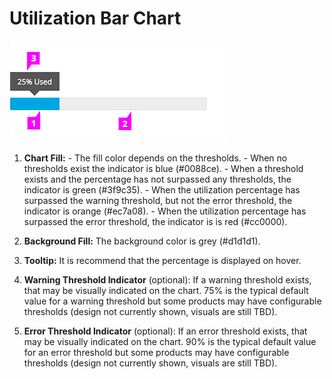 # Utilization Bar Chart

![#callout-1](img/utilization-bar-chart-callout.png)

  1. **Chart Fill:**
    - The fill color depends on the thresholds.
    - When no thresholds exist the indicator is blue (#0088ce).
    - When a threshold exists and the percentage has not surpassed any thresholds, the indicator is green (#3f9c35).
    - When the utilization percentage has surpassed the warning threshold, but not the error threshold, the indicator is orange (#ec7a08).
    - When the utilization percentage has surpassed the error threshold, the indicator is is red (#cc0000).

  1. **Background Fill:** The background color is grey (#d1d1d1).

  1. **Tooltip:** It is recommend that the percentage is displayed on hover.

  1. **Warning Threshold Indicator** (optional): If a warning threshold exists, that may be visually indicated on the chart. 75% is the typical default value for a warning threshold but some products may have configurable thresholds (design not currently shown, visuals are still TBD).

  1. **Error Threshold Indicator** (optional): If an error threshold exists, that may be visually indicated on the chart. 90% is the typical default value for an error threshold but some products may have configurable thresholds (design not currently shown, visuals are still TBD).
